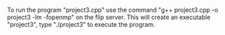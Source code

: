 To run the program "project3.cpp" use the command "g++ project3.cpp -o project3 -lm -fopenmp" on the flip server. This will create an executable "project3", type "./project3" to execute the program.